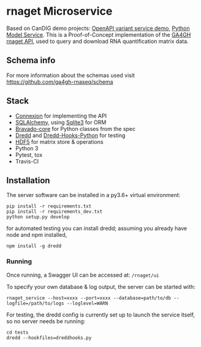 # rnaget Microservice

Based on CanDIG demo projects: [OpenAPI variant service demo](https://github.com/ljdursi/openapi_calls_example), [Python Model Service](https://github.com/CanDIG/python_model_service). This is a Proof-of-Concept implementation of the [GA4GH rnaget API](https://github.com/ga4gh-rnaseq/schema), used to query and download RNA quantification matrix data.

## Schema info
For more information about the schemas used visit https://github.com/ga4gh-rnaseq/schema

## Stack

- [Connexion](https://github.com/zalando/connexion) for implementing the API
- [SQLAlchemy](http://sqlalchemy.org), using [Sqlite3](https://www.sqlite.org/index.html) for ORM
- [Bravado-core](https://github.com/Yelp/bravado-core) for Python classes from the spec
- [Dredd](https://dredd.readthedocs.io/en/latest/) and [Dredd-Hooks-Python](https://github.com/apiaryio/dredd-hooks-python) for testing
- [HDF5](https://www.hdfgroup.org/solutions/hdf5/) for matrix store & operations
- Python 3
- Pytest, tox
- Travis-CI

## Installation

The server software can be installed in a py3.6+ virtual environment:

```
pip install -r requirements.txt
pip install -r requirements_dev.txt
python setup.py develop
```

for automated testing you can install dredd; assuming you already have node and npm installed,

```
npm install -g dredd
```

### Running

Once running, a Swagger UI can be accessed at: `/rnaget/ui`

To specify your own database & log output, the server can be started with:

```
rnaget_service --host=xxxx --port=xxxx --database=path/to/db --logfile=/path/to/logs --loglevel=WARN
```

For testing, the dredd config is currently set up to launch the service itself, so no server needs be running:

```
cd tests
dredd --hookfiles=dreddhooks.py
```
